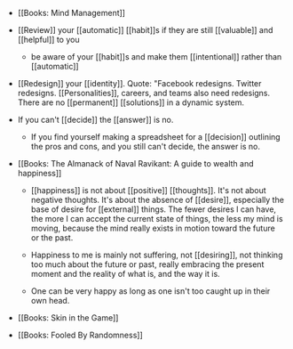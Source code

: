 - [[Books: Mind Management]]

- [[Review]] your [[automatic]] [[habit]]s if they are still [[valuable]] and [[helpful]] to you
	 - be aware of your [[habit]]s and make them [[intentional]] rather than [[automatic]]

- [[Redesign]] your [[identity]]. Quote: "Facebook redesigns. Twitter redesigns. [[Personalities]], careers, and teams also need redesigns. There are no [[permanent]] [[solutions]] in a dynamic system. 

- If you can't [[decide]] the [[answer]] is no.
	 - If you find yourself making a spreadsheet for a [[decision]] outlining the pros and cons, and you still can't decide, the answer is no.

- [[Books: The Almanack of Naval Ravikant: A guide to wealth and happiness]]
	 - [[happiness]] is not about [[positive]] [[thoughts]]. It's not about negative thoughts. It's about the absence of [[desire]], especially the base of desire for [[external]] things. The fewer desires I can have, the more I can accept the current state of things, the less my mind is moving, because the mind really exists in motion toward the future or the past. 

	 - Happiness to me is mainly not suffering, not [[desiring]], not thinking too much about the future or past, really embracing the present moment and the reality of what is, and the way it is.

	 - One can be very happy as long as one isn't too caught up in their own head. 

- [[Books: Skin in the Game]]

- [[Books: Fooled By Randomness]]
